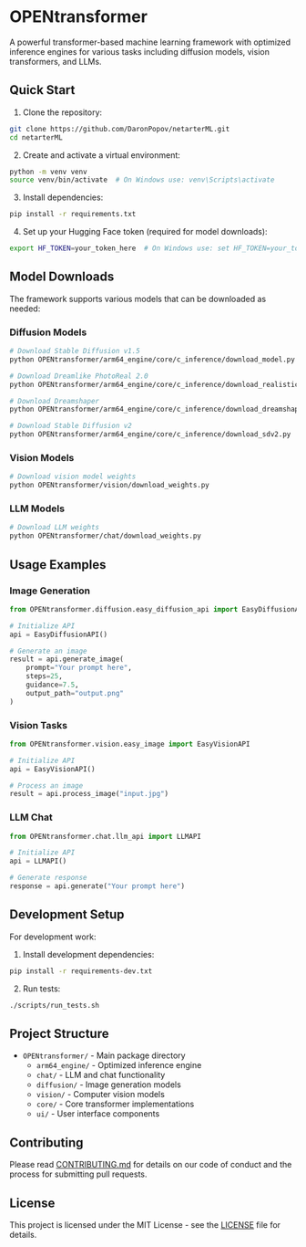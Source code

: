 # OPENtransformer

A powerful transformer-based machine learning framework with optimized inference engines for various tasks including diffusion models, vision transformers, and LLMs.

## Quick Start

1. Clone the repository:
```bash
git clone https://github.com/DaronPopov/netarterML.git
cd netarterML
```

2. Create and activate a virtual environment:
```bash
python -m venv venv
source venv/bin/activate  # On Windows use: venv\Scripts\activate
```

3. Install dependencies:
```bash
pip install -r requirements.txt
```

4. Set up your Hugging Face token (required for model downloads):
```bash
export HF_TOKEN=your_token_here  # On Windows use: set HF_TOKEN=your_token_here
```

## Model Downloads

The framework supports various models that can be downloaded as needed:

### Diffusion Models
```bash
# Download Stable Diffusion v1.5
python OPENtransformer/arm64_engine/core/c_inference/download_model.py

# Download Dreamlike PhotoReal 2.0
python OPENtransformer/arm64_engine/core/c_inference/download_realistic.py

# Download Dreamshaper
python OPENtransformer/arm64_engine/core/c_inference/download_dreamshaper.py

# Download Stable Diffusion v2
python OPENtransformer/arm64_engine/core/c_inference/download_sdv2.py
```

### Vision Models
```bash
# Download vision model weights
python OPENtransformer/vision/download_weights.py
```

### LLM Models
```bash
# Download LLM weights
python OPENtransformer/chat/download_weights.py
```

## Usage Examples

### Image Generation
```python
from OPENtransformer.diffusion.easy_diffusion_api import EasyDiffusionAPI

# Initialize API
api = EasyDiffusionAPI()

# Generate an image
result = api.generate_image(
    prompt="Your prompt here",
    steps=25,
    guidance=7.5,
    output_path="output.png"
)
```

### Vision Tasks
```python
from OPENtransformer.vision.easy_image import EasyVisionAPI

# Initialize API
api = EasyVisionAPI()

# Process an image
result = api.process_image("input.jpg")
```

### LLM Chat
```python
from OPENtransformer.chat.llm_api import LLMAPI

# Initialize API
api = LLMAPI()

# Generate response
response = api.generate("Your prompt here")
```

## Development Setup

For development work:

1. Install development dependencies:
```bash
pip install -r requirements-dev.txt
```

2. Run tests:
```bash
./scripts/run_tests.sh
```

## Project Structure

- `OPENtransformer/` - Main package directory
  - `arm64_engine/` - Optimized inference engine
  - `chat/` - LLM and chat functionality
  - `diffusion/` - Image generation models
  - `vision/` - Computer vision models
  - `core/` - Core transformer implementations
  - `ui/` - User interface components

## Contributing

Please read [CONTRIBUTING.md](docs/contributing.md) for details on our code of conduct and the process for submitting pull requests.

## License

This project is licensed under the MIT License - see the [LICENSE](docs/test_and_deps/LICENSE.txt) file for details. 